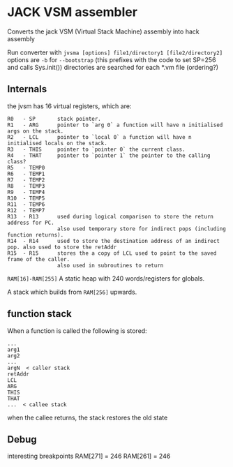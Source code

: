 # JACK VSM assembler

Converts the jack VSM (Virtual Stack Machine) assembly into hack assembly

Run converter with `jvsma [options] file1/directory1 [file2/directory2]`
options are `-b` for `--bootstrap` (this prefixes with the code to set SP=256 and calls Sys.init())
directories are searched for each *.vm file (ordering?)

## Internals

the jvsm has 16 virtual registers, which are:

```
R0   - SP       stack pointer.
R1   - ARG      pointer to `arg 0` a function will have n initialised args on the stack.
R2   - LCL      pointer to `local 0` a function will have n initialised locals on the stack.
R3   - THIS     pointer to `pointer 0` the current class.
R4   - THAT     pointer to `pointer 1` the pointer to the calling class?
R5   - TEMP0
R6   - TEMP1
R7   - TEMP2
R8   - TEMP3
R9   - TEMP4
R10  - TEMP5
R11  - TEMP6
R12  - TEMP7
R13  - R13      used during logical comparison to store the return address for PC.
                also used temporary store for indirect pops (including function returns).
R14  - R14      used to store the destination address of an indirect pop. also used to store the retAddr
R15  - R15      stores the a copy of LCL used to point to the saved frame of the caller.
                also used in subroutines to return
```

`RAM[16]-RAM[255]` A static heap with 240 words/registers for globals.

A stack which builds from `RAM[256]` upwards.

## function stack

When a function is called the following is stored:

```
...
arg1
arg2
...
argN  < caller stack
retAddr
LCL
ARG
THIS
THAT
...  < callee stack
```

when the callee returns, the stack restores the old state

## Debug

interesting breakpoints
RAM[271] = 246
RAM[261] = 246
